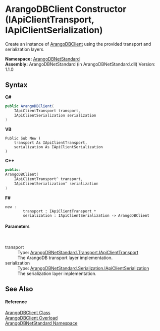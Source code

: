 # ArangoDBClient Constructor (IApiClientTransport, IApiClientSerialization)
 

Create an instance of <a href="ba0f435e-0803-bafd-7a3d-9963d8a82ad8">ArangoDBClient</a> using the provided transport and serialization layers.

**Namespace:**&nbsp;<a href="069489ce-b545-4054-943a-23b806da64e9">ArangoDBNetStandard</a><br />**Assembly:**&nbsp;ArangoDBNetStandard (in ArangoDBNetStandard.dll) Version: 1.1.0

## Syntax

**C#**<br />
``` C#
public ArangoDBClient(
	IApiClientTransport transport,
	IApiClientSerialization serialization
)
```

**VB**<br />
``` VB
Public Sub New ( 
	transport As IApiClientTransport,
	serialization As IApiClientSerialization
)
```

**C++**<br />
``` C++
public:
ArangoDBClient(
	IApiClientTransport^ transport, 
	IApiClientSerialization^ serialization
)
```

**F#**<br />
``` F#
new : 
        transport : IApiClientTransport * 
        serialization : IApiClientSerialization -> ArangoDBClient
```


#### Parameters
&nbsp;<dl><dt>transport</dt><dd>Type: <a href="195ac3ac-9de2-b86f-d7e0-b5076c107a46">ArangoDBNetStandard.Transport.IApiClientTransport</a><br />The ArangoDB transport layer implementation.</dd><dt>serialization</dt><dd>Type: <a href="8afa0c20-3690-8419-d6b6-ff75217e76ce">ArangoDBNetStandard.Serialization.IApiClientSerialization</a><br />The serialization layer implementation.</dd></dl>

## See Also


#### Reference
<a href="ba0f435e-0803-bafd-7a3d-9963d8a82ad8">ArangoDBClient Class</a><br /><a href="a240126c-3dfc-6a91-fa33-c6b60c75658d">ArangoDBClient Overload</a><br /><a href="069489ce-b545-4054-943a-23b806da64e9">ArangoDBNetStandard Namespace</a><br />